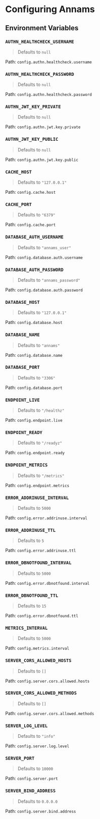 # Configuring Annams
## Environment Variables

### `AUTHN_HEALTHCHECK_USERNAME`
> Defaults to `null`

Path: `config.authn.healthcheck.username`

### `AUTHN_HEALTHCHECK_PASSWORD`
> Defaults to `null`

Path: `config.authn.healthcheck.password`

### `AUTHN_JWT_KEY_PRIVATE`
> Defaults to `null`

Path: `config.authn.jwt.key.private`

### `AUTHN_JWT_KEY_PUBLIC`
> Defaults to `null`

Path: `config.authn.jwt.key.public`

### `CACHE_HOST`
> Defaults to `"127.0.0.1"`

Path: `config.cache.host`

### `CACHE_PORT`
> Defaults to `"6379"`

Path: `config.cache.port`

### `DATABASE_AUTH_USERNAME`
> Defaults to `"annams_user"`

Path: `config.database.auth.username`

### `DATABASE_AUTH_PASSWORD`
> Defaults to `"annams_password"`

Path: `config.database.auth.password`

### `DATABASE_HOST`
> Defaults to `"127.0.0.1"`

Path: `config.database.host`

### `DATABASE_NAME`
> Defaults to `"annams"`

Path: `config.database.name`

### `DATABASE_PORT`
> Defaults to `"3306"`

Path: `config.database.port`

### `ENDPOINT_LIVE`
> Defaults to `"/healthz"`

Path: `config.endpoint.live`

### `ENDPOINT_READY`
> Defaults to `"/readyz"`

Path: `config.endpoint.ready`

### `ENDPOINT_METRICS`
> Defaults to `"/metrics"`

Path: `config.endpoint.metrics`

### `ERROR_ADDRINUSE_INTERVAL`
> Defaults to `5000`

Path: `config.error.addrinuse.interval`

### `ERROR_ADDRINUSE_TTL`
> Defaults to `5`

Path: `config.error.addrinuse.ttl`

### `ERROR_DBNOTFOUND_INTERVAL`
> Defaults to `5000`

Path: `config.error.dbnotfound.interval`

### `ERROR_DBNOTFOUND_TTL`
> Defaults to `15`

Path: `config.error.dbnotfound.ttl`

### `METRICS_INTERVAL`
> Defaults to `5000`

Path: `config.metrics.interval`

### `SERVER_CORS_ALLOWED_HOSTS`
> Defaults to `[]`

Path: `config.server.cors.allowed.hosts`

### `SERVER_CORS_ALLOWED_METHODS`
> Defaults to `[]`

Path: `config.server.cors.allowed.methods`

### `SERVER_LOG_LEVEL`
> Defaults to `"info"`

Path: `config.server.log.level`

### `SERVER_PORT`
> Defaults to `10000`

Path: `config.server.port`

### `SERVER_BIND_ADDRESS`
> Defaults to `0.0.0.0`

Path: `config.server.bind.address`
